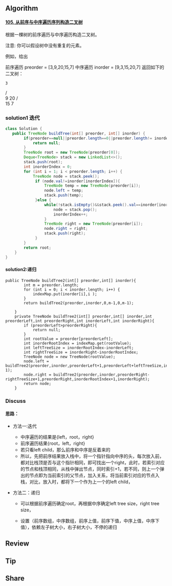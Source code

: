 ## Algorithm

#### [105. 从前序与中序遍历序列构造二叉树](https://leetcode-cn.com/problems/construct-binary-tree-from-preorder-and-inorder-traversal/)

根据一棵树的前序遍历与中序遍历构造二叉树。

注意:
你可以假设树中没有重复的元素。

例如，给出

前序遍历 preorder = [3,9,20,15,7]
中序遍历 inorder = [9,3,15,20,7]
返回如下的二叉树：

    3
   / \
  9  20
    /  \
   15   7

### solution1 迭代

```java
class Solution {
   public TreeNode buildTree(int[] preorder, int[] inorder) {
        if(preorder==null||preorder.length==0||preorder.length!= inorder.length){
            return null;
        }
        TreeNode root = new TreeNode(preorder[0]);
        Deque<TreeNode> stack = new LinkedList<>();
        stack.push(root);
        int inorderIndex = 0;
        for (int i = 1; i < preorder.length; i++) {
            TreeNode node = stack.peek();
             if (node.val!=inorder[inorderIndex]){
                 TreeNode temp = new TreeNode(preorder[i]);
                 node.left = temp;
                 stack.push(temp);
             }else {
                 while(!stack.isEmpty()&&stack.peek().val==inorder[inorderIndex]){
                     node = stack.pop();
                     inorderIndex++;
                 }
                 TreeNode right = new TreeNode(preorder[i]);
                 node.right = right;
                 stack.push(right);
             }
        }
        return root;
    }
}
```

#### solution2:递归

```
public TreeNode buildTree2(int[] preorder,int[] inorder){
        int m = preorder.length;
        for (int i = 0; i < inorder.length; i++) {
            indexMap.put(inorder[i],i );
        }
        return buildTree2(preorder,inorder,0,m-1,0,m-1);

    }
    private TreeNode buildTree2(int[] preorder,int[] inorder,int preorderLeft,int preorderRight,int inorderLeft,int inorderRight){
        if (preorderLeft>preorderRight){
            return null;
        }
        int rootValue = preorder[preorderLeft];
        int inorderRootIndex = indexMap.get(rootValue);
        int leftTreeSize = inorderRootIndex-inorderLeft;
        int rightTreeSize = inorderRight-inorderRootIndex;
        TreeNode node = new TreeNode(rootValue);
        node.left = buildTree2(preorder,inorder,preorderLeft+1,preorderLeft+leftTreeSize,inorderLeft,inorderRootIndex-1);
        node.right = buildTree2(preorder,inorder,preorderRight-rightTreeSize+1,preorderRight,inorderRootIndex+1,inorderRight);
        return node;
    }
```



### Discuss

#### 思路：

* 方法一:迭代

  * 中序遍历的结果是{left，root，right}
  * 前序遍历结果{root，left，right}
  * 若只看left child，那么前序和中序是反着来的
  * 所以，先把前序结果放入栈中，将一个指针指向中序的头，每次放入前，都对比栈顶是否与这个指针相同，即可找出一个right，此时，若索引对应的节点和栈顶相同，从栈中弹出节点，同时索引+1，若不同，则上一个弹出的节点即为当前索引的父节点，加入关系，将当前索引对应的节点入栈，对比，放入时，都将下一个作为上一个的left child，
  
* 方法二：递归

  * 可以根据前序遍历确定root，再根据中序确定left tree size，right tree size，

  * 设置（前序数组，中序数组，前序上值，前序下值，中序上值，中序下值），依赖左子树大小，右子树大小，不停的递归
  
    


## Review

## Tip



## Share